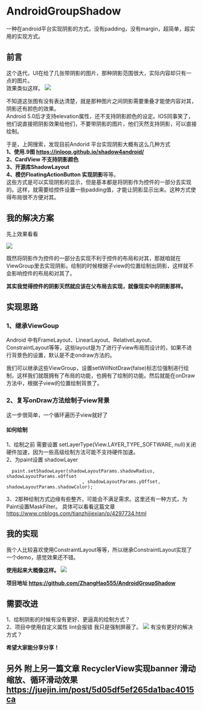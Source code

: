 # AndroidGroupShadow
一种在android平台实现阴影的方式，没有padding，没有margin，超简单，超实用的实现方式。

## 前言
这个迭代，UI在给了几张带阴影的图片，那种阴影范围很大，实际内容却只有一点的图片。  
效果类似这样。
![](https://user-gold-cdn.xitu.io/2019/6/27/16b99329afde43f4?w=657&h=544&f=png&s=28185)

不知道这张图有没有表达清楚，就是那种图片之间阴影需要重叠才能使内容对其，阴影还有颜色的效果。  
Android 5.0后才支持elevation属性，还不支持阴影颜色的设定。IOS同事笑了，他们说直接把阴影效果给他们，不要带阴影的图片，他们天然支持阴影，可以直接绘制。  

于是，上网搜索，发现目前Andorid 平台实现阴影大概有这么几种方式  
**1、使用.9图 https://inloop.github.io/shadow4android/**    
**2、CardView 不支持阴影颜色**  
**3、开源库ShadowLayout**  
**4、模仿FloatingActionButton 实现阴影**等等。   
这些方式是可以实现阴影的显示，但是基本都是将阴影作为控件的一部分去实现的。这样，就需要给控件设置一些padding值，才能让阴影显示出来。这种方式使得布局很不方便对其。 

## 我的解决方案
先上效果看看

![](https://user-gold-cdn.xitu.io/2019/6/27/16b99746d7cc84f9?w=467&h=960&f=jpeg&s=15441)


既然将阴影作为控件的一部分去实现不利于控件的布局和对其，那就咱就在ViewGroup里去实现阴影。绘制的时候根据子view的位置绘制出阴影，这样就不会影响控件的布局和对其了。  

**其实我觉得控件的阴影天然就应该在父布局去实现，就像现实中的阴影那样。**

## 实现思路

### 1、继承ViewGoup

Android 中有FrameLayout、LinearLayout、RelativeLayout、ConstraintLayout等等，这些layout是为了进行子view布局而设计的，如果不进行背景色的设置，默认是不走ondraw方法的。  
  
我们可以继承这些ViewGroup，设置setWillNotDraw(false)标志位强制进行绘制，这样我们就既拥有了布局的功能，也拥有了绘制的功能。然后就能在onDraw方法中，根据子view的位置绘制背景了。

### 2、复写onDraw方法绘制子view背景
这一步很简单，一个循环遍历子view就好了

#### 如何绘制
1、绘制之前 需要设置 setLayerType(View.LAYER_TYPE_SOFTWARE, null)关闭硬件加速，因为一些高级绘制方法可能不支持硬件加速。  
2、为paint设置 shadowLayer 
```
  paint.setShadowLayer(shadowLayoutParams.shadowRadius, shadowLayoutParams.xOffset
                            , shadowLayoutParams.yOffset, shadowLayoutParams.shadowColor);
```

3、2那种绘制方式边缘有些整齐，可能会不满足需求。这里还有一种方式，为 Paint设置MaskFilter。 具体可以看看这篇文章 https://www.cnblogs.com/tianzhijiexian/p/4297734.html

## 我的实现
我个人比较喜欢使用ConstraintLayout等等，所以继承ConstraintLayout实现了一个demo，感觉效果还不错。

**使用起来大概像这样。**
![](https://user-gold-cdn.xitu.io/2019/6/27/16b9998cf04439a2?w=782&h=637&f=png&s=98231)


**项目地址 https://github.com/ZhangHao555/AndroidGroupShadow**

## 需要改进
1、绘制阴影的时候有没有更好、更逼真的绘制方式？  
2、项目中使用自定义属性 lint会报错 我只是强制屏蔽了。
![](https://user-gold-cdn.xitu.io/2019/6/27/16b99970b2f76a3c?w=640&h=661&f=png&s=92177)
有没有更好的解决方式？

**希望大家能分享分享！**


## 另外 附上另一篇文章 RecyclerView实现banner 滑动缩放、循环滑动效果   https://juejin.im/post/5d05df5ef265da1bac4015ca




